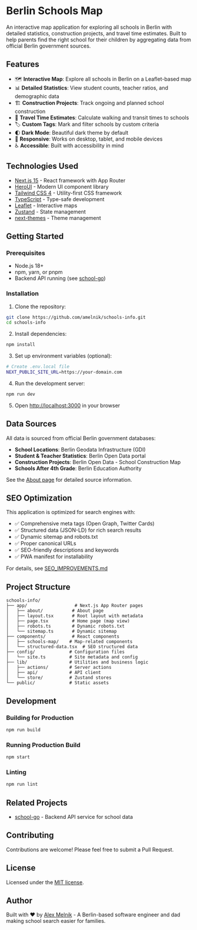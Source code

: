 # Berlin Schools Map

An interactive map application for exploring all schools in Berlin with detailed statistics, construction projects, and travel time estimates. Built to help parents find the right school for their children by aggregating data from official Berlin government sources.

## Features

- 🗺️ **Interactive Map**: Explore all schools in Berlin on a Leaflet-based map
- 📊 **Detailed Statistics**: View student counts, teacher ratios, and demographic data
- 🏗️ **Construction Projects**: Track ongoing and planned school construction
- 🚶 **Travel Time Estimates**: Calculate walking and transit times to schools
- 🏷️ **Custom Tags**: Mark and filter schools by custom criteria
- 🌓 **Dark Mode**: Beautiful dark theme by default
- 📱 **Responsive**: Works on desktop, tablet, and mobile devices
- ♿ **Accessible**: Built with accessibility in mind

## Technologies Used

- [Next.js 15](https://nextjs.org/) - React framework with App Router
- [HeroUI](https://heroui.com/) - Modern UI component library
- [Tailwind CSS 4](https://tailwindcss.com/) - Utility-first CSS framework
- [TypeScript](https://www.typescriptlang.org/) - Type-safe development
- [Leaflet](https://leafletjs.com/) - Interactive maps
- [Zustand](https://zustand-demo.pmnd.rs/) - State management
- [next-themes](https://github.com/pacocoursey/next-themes) - Theme management

## Getting Started

### Prerequisites

- Node.js 18+
- npm, yarn, or pnpm
- Backend API running (see [school-go](https://github.com/amelnik/school-go))

### Installation

1. Clone the repository:

```bash
git clone https://github.com/amelnik/schools-info.git
cd schools-info
```

2. Install dependencies:

```bash
npm install
```

3. Set up environment variables (optional):

```bash
# Create .env.local file
NEXT_PUBLIC_SITE_URL=https://your-domain.com
```

4. Run the development server:

```bash
npm run dev
```

5. Open [http://localhost:3000](http://localhost:3000) in your browser

## Data Sources

All data is sourced from official Berlin government databases:

- **School Locations**: Berlin Geodata Infrastructure (GDI)
- **Student & Teacher Statistics**: Berlin Open Data portal
- **Construction Projects**: Berlin Open Data - School Construction Map
- **Schools After 4th Grade**: Berlin Education Authority

See the [About page](/about) for detailed source information.

## SEO Optimization

This application is optimized for search engines with:

- ✅ Comprehensive meta tags (Open Graph, Twitter Cards)
- ✅ Structured data (JSON-LD) for rich search results
- ✅ Dynamic sitemap and robots.txt
- ✅ Proper canonical URLs
- ✅ SEO-friendly descriptions and keywords
- ✅ PWA manifest for installability

For details, see [SEO_IMPROVEMENTS.md](./SEO_IMPROVEMENTS.md)

## Project Structure

```
schools-info/
├── app/                  # Next.js App Router pages
│   ├── about/           # About page
│   ├── layout.tsx       # Root layout with metadata
│   ├── page.tsx         # Home page (map view)
│   ├── robots.ts        # Dynamic robots.txt
│   └── sitemap.ts       # Dynamic sitemap
├── components/          # React components
│   ├── schools-map/    # Map-related components
│   └── structured-data.tsx  # SEO structured data
├── config/             # Configuration files
│   └── site.ts         # Site metadata and config
├── lib/                # Utilities and business logic
│   ├── actions/        # Server actions
│   ├── api/            # API client
│   └── store/          # Zustand stores
└── public/             # Static assets
```

## Development

### Building for Production

```bash
npm run build
```

### Running Production Build

```bash
npm start
```

### Linting

```bash
npm run lint
```

## Related Projects

- [school-go](https://github.com/amelnik/school-go) - Backend API service for school data

## Contributing

Contributions are welcome! Please feel free to submit a Pull Request.

## License

Licensed under the [MIT license](./LICENSE).

## Author

Built with ❤️ by [Alex Melnik](https://github.com/amelnik) - A Berlin-based software engineer and dad making school search easier for families.
